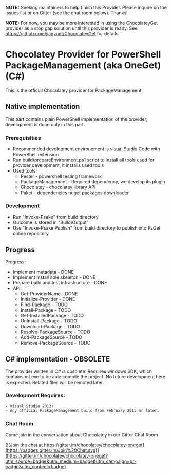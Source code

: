**NOTE:** Seeking maintainers to help finish this Provider. Please inquire on the issues list or on Gitter (see the chat room below). Thanks!

**NOTE:** For now, you may be more interested in using the ChocolateyGet provider as a stop gap solution until this provider is ready. See https://github.com/jianyunt/ChocolateyGet for details

# Chocolatey Provider for PowerShell PackageManagement (aka OneGet) (C#)
This is the official Chocolatey provider for PackageManagement.

## Native implementation
This part contains plain PowerShell implementation of the provider, development is done only in this part.

### Prerequisities
* Recommended development environement is visual Studio Code with PowerShell extension
* Run build/prepareEnvironment.ps1 script to install all tools used for provider development, it installs used tools
* Used tools:
  * Pester - powershell testing framework
  * PackageManagement - Required dependency, we develop its plugin
  * Chocolatey - chocolatey library API
  * Paket - dependencies nuget packages downloader

### Development
* Run "Invoke-Psake" from build directory
* Outcome is stored in "Build\Output"
* Use "Invoke-Psake Publish" from build directory to publish into PsGet online repository

## Progress
Progress:
* Implement metadata - DONE
* Implement install able skeleton - DONE
* Prepare build and test infrastructure - DONE
* API:
  * Get-ProviderName - DONE
  * Initialize-Provider - DONE
  * Find-Package - TODO
  * Install-Package - TODO
  * Get-InstalledPackage - TODO
  * UnInstall-Package - TODO
  * Download-Package - TODO
  * Resolve-PackageSource - TODO
  * Add-PackageSource - TODO
  * Remove-PackageSource - TODO

## C# implementation - OBSOLETE
The provider written in C# is obsolete. Requires windows SDK, which contains mt.exe to be able compile the project. No future development here is expected. Related files will be remoted later.

### Development Requires:
    - Visual Studio 2013+
    - Any official PackageManagement build from February 2015 or later.

### Chat Room

Come join in the conversation about Chocolatey in our Gitter Chat Room

[![Join the chat at https://gitter.im/chocolatey/chocolatey-oneget](https://badges.gitter.im/Join%20Chat.svg)](https://gitter.im/chocolatey/chocolatey-oneget?utm_source=badge&utm_medium=badge&utm_campaign=pr-badge&utm_content=badge)
